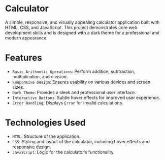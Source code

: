 # Calculator

A simple, responsive, and visually appealing calculator application built with HTML, CSS, and JavaScript. This project demonstrates core web development skills and is designed with a dark theme for a professional and modern appearance.

# Features
- `Basic Arithmetic Operations`: Perform addition, subtraction, multiplication, and division.
- `Responsive Design`: Ensures usability on various devices and screen sizes.
- `Dark Theme`: Provides a sleek and professional user interface.
- `Interactive Buttons`: Subtle hover effects for improved user experience.
- `Error Handling`: Displays `Error` for invalid calculations.
# Technologies Used
- `HTML`: Structure of the application.
- `CSS`: Styling and layout of the calculator, including hover effects and responsive design.
- `JavaScript`: Logic for the calculator’s functionality.
